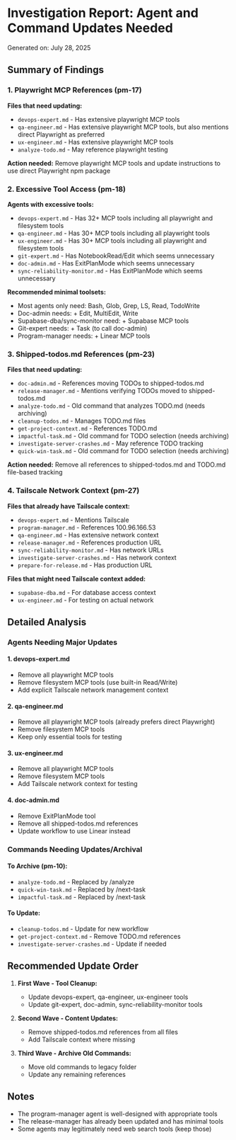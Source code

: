 # Investigation Report: Agent and Command Updates Needed

Generated on: July 28, 2025

## Summary of Findings

### 1. Playwright MCP References (pm-17)
**Files that need updating:**
- `devops-expert.md` - Has extensive playwright MCP tools
- `qa-engineer.md` - Has extensive playwright MCP tools, but also mentions direct Playwright as preferred
- `ux-engineer.md` - Has extensive playwright MCP tools
- `analyze-todo.md` - May reference playwright testing

**Action needed:** Remove playwright MCP tools and update instructions to use direct Playwright npm package

### 2. Excessive Tool Access (pm-18)
**Agents with excessive tools:**
- `devops-expert.md` - Has 32+ MCP tools including all playwright and filesystem tools
- `qa-engineer.md` - Has 30+ MCP tools including all playwright tools
- `ux-engineer.md` - Has 30+ MCP tools including all playwright and filesystem tools
- `git-expert.md` - Has NotebookRead/Edit which seems unnecessary
- `doc-admin.md` - Has ExitPlanMode which seems unnecessary
- `sync-reliability-monitor.md` - Has ExitPlanMode which seems unnecessary

**Recommended minimal toolsets:**
- Most agents only need: Bash, Glob, Grep, LS, Read, TodoWrite
- Doc-admin needs: + Edit, MultiEdit, Write
- Supabase-dba/sync-monitor need: + Supabase MCP tools
- Git-expert needs: + Task (to call doc-admin)
- Program-manager needs: + Linear MCP tools

### 3. Shipped-todos.md References (pm-23)
**Files that need updating:**
- `doc-admin.md` - References moving TODOs to shipped-todos.md
- `release-manager.md` - Mentions verifying TODOs moved to shipped-todos.md
- `analyze-todo.md` - Old command that analyzes TODO.md (needs archiving)
- `cleanup-todos.md` - Manages TODO.md files
- `get-project-context.md` - References TODO.md
- `impactful-task.md` - Old command for TODO selection (needs archiving)
- `investigate-server-crashes.md` - May reference TODO tracking
- `quick-win-task.md` - Old command for TODO selection (needs archiving)

**Action needed:** Remove all references to shipped-todos.md and TODO.md file-based tracking

### 4. Tailscale Network Context (pm-27)
**Files that already have Tailscale context:**
- `devops-expert.md` - Mentions Tailscale
- `program-manager.md` - References 100.96.166.53
- `qa-engineer.md` - Has extensive network context
- `release-manager.md` - References production URL
- `sync-reliability-monitor.md` - Has network URLs
- `investigate-server-crashes.md` - Has network context
- `prepare-for-release.md` - Has production URL

**Files that might need Tailscale context added:**
- `supabase-dba.md` - For database access context
- `ux-engineer.md` - For testing on actual network

## Detailed Analysis

### Agents Needing Major Updates

#### 1. devops-expert.md
- Remove all playwright MCP tools
- Remove filesystem MCP tools (use built-in Read/Write)
- Add explicit Tailscale network management context

#### 2. qa-engineer.md
- Remove all playwright MCP tools (already prefers direct Playwright)
- Remove filesystem MCP tools
- Keep only essential tools for testing

#### 3. ux-engineer.md
- Remove all playwright MCP tools
- Remove filesystem MCP tools
- Add Tailscale network context for testing

#### 4. doc-admin.md
- Remove ExitPlanMode tool
- Remove all shipped-todos.md references
- Update workflow to use Linear instead

### Commands Needing Updates/Archival

#### To Archive (pm-10):
- `analyze-todo.md` - Replaced by /analyze
- `quick-win-task.md` - Replaced by /next-task
- `impactful-task.md` - Replaced by /next-task

#### To Update:
- `cleanup-todos.md` - Update for new workflow
- `get-project-context.md` - Remove TODO.md references
- `investigate-server-crashes.md` - Update if needed

## Recommended Update Order

1. **First Wave - Tool Cleanup:**
   - Update devops-expert, qa-engineer, ux-engineer tools
   - Update git-expert, doc-admin, sync-reliability-monitor tools

2. **Second Wave - Content Updates:**
   - Remove shipped-todos.md references from all files
   - Add Tailscale context where missing

3. **Third Wave - Archive Old Commands:**
   - Move old commands to legacy folder
   - Update any remaining references

## Notes

- The program-manager agent is well-designed with appropriate tools
- The release-manager has already been updated and has minimal tools
- Some agents may legitimately need web search tools (keep those)